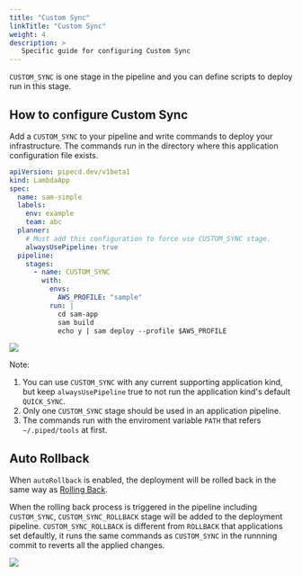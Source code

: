 ```yaml
---
title: "Custom Sync"
linkTitle: "Custom Sync"
weight: 4
description: >
   Specific guide for configuring Custom Sync
---
```


`CUSTOM_SYNC` is one stage in the pipeline and you can define scripts to deploy run in this stage.

## How to configure Custom Sync

Add a `CUSTOM_SYNC` to your pipeline and write commands to deploy your infrastructure. 
The commands run in the directory where this application configuration file exists.

```yaml
apiVersion: pipecd.dev/v1beta1
kind: LambdaApp
spec:
  name: sam-simple
  labels:
    env: example
    team: abc
  planner:
    # Must add this configuration to force use CUSTOM_SYNC stage.
    alwaysUsePipeline: true
  pipeline:
    stages:
      - name: CUSTOM_SYNC
        with:
          envs:
            AWS_PROFILE: "sample"
          run: |
            cd sam-app
            sam build
            echo y | sam deploy --profile $AWS_PROFILE
```

![](/images/custom-sync.png)

Note:
1. You can use `CUSTOM_SYNC` with any current supporting application kind, but keep `alwaysUsePipeline` true to not run the application kind's default `QUICK_SYNC`.
2. Only one `CUSTOM_SYNC` stage should be used in an application pipeline.
3. The commands run with the enviroment variable `PATH` that refers `~/.piped/tools` at first.

## Auto Rollback

When `autoRollback` is enabled, the deployment will be rolled back in the same way as [Rolling Back](../../rolling-back-a-deployment).

When the rolling back process is triggered in the pipeline including `CUSTOM_SYNC`, `CUSTOM_SYNC_ROLLBACK` stage will be added to the deployment pipeline.
`CUSTOM_SYNC_ROLLBACK` is different from `ROLLBACK` that applications set defaultly, it runs the same commands as `CUSTOM_SYNC` in the runnning commit to reverts all the applied changes.

![](/images/custom-sync-rollback.png)
